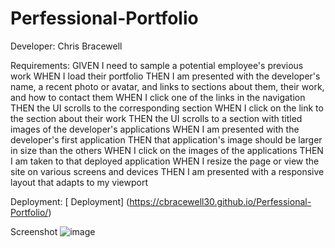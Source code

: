 # Perfessional-Portfolio
Developer: Chris Bracewell


Requirements:
GIVEN I need to sample a potential employee's previous work
WHEN I load their portfolio
THEN I am presented with the developer's name, a recent photo or avatar, and links to sections about them, their work, and how to contact them
WHEN I click one of the links in the navigation
THEN the UI scrolls to the corresponding section
WHEN I click on the link to the section about their work
THEN the UI scrolls to a section with titled images of the developer's applications
WHEN I am presented with the developer's first application
THEN that application's image should be larger in size than the others
WHEN I click on the images of the applications
THEN I am taken to that deployed application
WHEN I resize the page or view the site on various screens and devices
THEN I am presented with a responsive layout that adapts to my viewport


Deployment:
[ Deployment] (https://cbracewell30.github.io/Perfessional-Portfolio/)

Screenshot
![image](https://user-images.githubusercontent.com/93891189/145700881-ee12b00f-de11-496a-97a7-7197cda27aaa.png)
